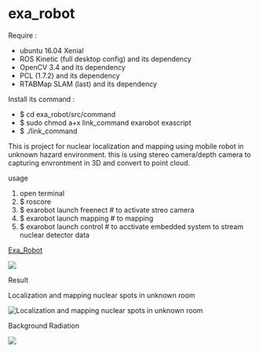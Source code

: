 # exa_robot

Require :

 - ubuntu 16.04 Xenial
 - ROS Kinetic (full desktop config) and its dependency
 - OpenCV 3.4 and its dependency
 - PCL (1.7.2) and its dependency
 - RTABMap SLAM (last) and its dependency

Install its command :

 - $ cd exa_robot/src/command
 - $ sudo chmod a+x link_command exarobot exascript
 - $ ./link_command

This is project for nuclear localization and mapping using mobile robot in unknown hazard environment. this is using stereo camera/depth camera to capturing envrontment in 3D and convert to point cloud.

usage

1. open terminal
2. $ roscore
3. $ exarobot launch freenect	# to activate streo camera
4. $ exarobot launch mapping 	# to mapping
5. $ exarobot launch control 	# to acctivate embedded system to stream nuclear detector data

[Exa_Robot](https://github.com/hamdiibnizhar/exa_robot/tree/master/master_machine/src/results/exa_robot_sideview.jpg)

![](https://github.com/hamdiibnizhar/exa_robot/tree/master/master_machine/src/results/exa_robot_backview.jpg)

Result

Localization and mapping nuclear spots in unknown room

![Localization and mapping nuclear spots in unknown room](https://github.com/hamdiibnizhar/exa_robot/tree/master/master_machine/src/results/nuclear_sources_spots_localization_and_mapping.png)

Background Radiation

![](https://github.com/hamdiibnizhar/exa_robot/tree/master/master_machine/src/results/nuclear_background_spots_localization_and_mapping.png)
